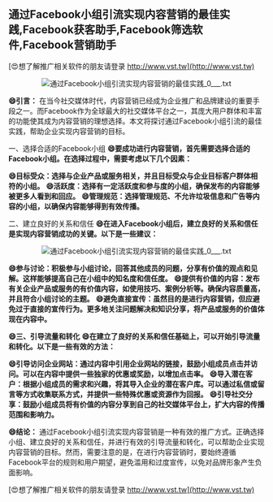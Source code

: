 ## **通过Facebook小组引流实现内容营销的最佳实践,Facebook获客助手,Facebook筛选软件,Facebook营销助手**

[😍想了解推广相关软件的朋友请登录 http://www.vst.tw](http://www.vst.tw)

 <center><img src="https://vst.tw/MP4/tuiguang/png/5.png" alt="通过Facebook小组引流实现内容营销的最佳实践_0___.txt"></center>

**😄引言：**
在当今社交媒体时代，内容营销已经成为企业推广和品牌建设的重要手段之一。而Facebook作为全球最大的社交媒体平台之一，其庞大用户群体和丰富的功能使其成为内容营销的理想选择。本文将探讨通过Facebook小组引流的最佳实践，帮助企业实现内容营销的目标。

一、选择合适的Facebook小组
**😄要成功进行内容营销，首先需要选择合适的Facebook小组。在选择过程中，需要考虑以下几个因素：**

**😄目标受众：选择与企业产品或服务相关，并且目标受众与企业目标客户群体相符的小组。**
**😄活跃度：选择有一定活跃度和参与度的小组，确保发布的内容能够被更多人看到和回应。**
**😄管理规范：选择管理规范、不允许垃圾信息和广告等内容的小组，以确保内容能够得到有效传播。**

二、建立良好的关系和信任
**😄在进入Facebook小组后，建立良好的关系和信任是实现内容营销成功的关键。以下是一些建议：**

 <center><img src="https://vst.tw/MP4/tuiguang/png/4.png" alt="通过Facebook小组引流实现内容营销的最佳实践_0___.txt"></center>

**😄参与讨论：积极参与小组讨论，回答其他成员的问题，分享有价值的观点和见解。这样能够提高自己在小组中的知名度和信任度。**
**😄提供有价值的内容：发布有关企业产品或服务的有价值内容，如使用技巧、案例分析等。确保内容质量高，并且符合小组讨论的主题。**
**😄避免直接宣传：虽然目的是进行内容营销，但应避免过于直接的宣传行为。更多地关注问题解决和知识分享，将产品或服务的价值体现在内容中。**

**😄三、引导流量和转化**
**😄在建立了良好的关系和信任基础上，可以开始引导流量和转化。以下是一些有效的方法：**

**😄引导访问企业网站：通过内容中引用企业网站的链接，鼓励小组成员点击并访问。可以在内容中提供一些独家的优惠或奖励，以增加点击率。**
**😄导入潜在客户：根据小组成员的需求和兴趣，将其导入企业的潜在客户库。可以通过私信或留言等方式收集联系方式，并提供一些特殊优惠或资源作为回报。**
**😄引导社交分享：鼓励小组成员将有价值的内容分享到自己的社交媒体平台上，扩大内容的传播范围和影响力。**

**😄结论：**
通过Facebook小组引流实现内容营销是一种有效的推广方式。正确选择小组、建立良好的关系和信任，并进行有效的引导流量和转化，可以帮助企业实现内容营销的目标。然而，需要注意的是，在进行内容营销时，要始终遵循Facebook平台的规则和用户期望，避免滥用和过度宣传，以免对品牌形象产生负面影响。

[😍想了解推广相关软件的朋友请登录 http://www.vst.tw](http://www.vst.tw)



